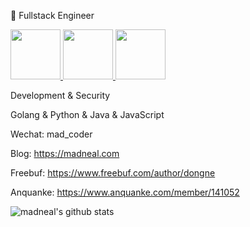 
<!--
**madneal/madneal** is a ✨ _special_ ✨ repository because its `README.md` (this file) appears on your GitHub profile.

Here are some ideas to get you started:

- 🔭 I’m currently working on ...
- 🌱 I’m currently learning ...
- 👯 I’m looking to collaborate on ...
- 🤔 I’m looking for help with ...
- 💬 Ask me about ...
- 📫 How to reach me: ...
- 😄 Pronouns: ...
- ⚡ Fun fact: ...
-->

:construction_worker:  Fullstack Engineer

<a href="https://www.youracclaim.com/badges/d6ce259d-9b10-48b7-9a4a-8ba6dfacac28/public_url">
  <img src="https://s3.ax1x.com/2020/12/22/rDKWdO.jpg" width="80" height="80" />
</a>
<a href="https://www.credly.com/badges/0d913208-747d-4c15-b717-1a00af2edbec/public_url">
  <img src="https://s2.loli.net/2022/02/23/NgRyeXlIZ3wBf9H.png" width="80" height="80">
</a>
<a href="https://www.credly.com/badges/0d913208-747d-4c15-b717-1a00af2edbec/public_url"><img src="https://s2.loli.net/2022/02/23/eq5WD713XRIzFpN.png" width="80" height="80"></a>

Development & Security

Golang & Python & Java & JavaScript

Wechat: mad_coder

Blog: https://madneal.com

Freebuf: https://www.freebuf.com/author/dongne

Anquanke: https://www.anquanke.com/member/141052

![madneal's github stats](https://github-readme-stats.vercel.app/api?username=madneal&show_icons=true&theme=gruvbox)
